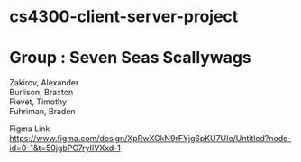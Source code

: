 # cs4300-client-server-project

# Group : Seven Seas Scallywags
Zakirov, Alexander  
Burlison, Braxton  
Fievet, Timothy  
Fuhriman, Braden

Figma Link
https://www.figma.com/design/XpRwXGkN9rFYjg6pKU7UIe/Untitled?node-id=0-1&t=50jgbPC7ryIIVXxd-1
